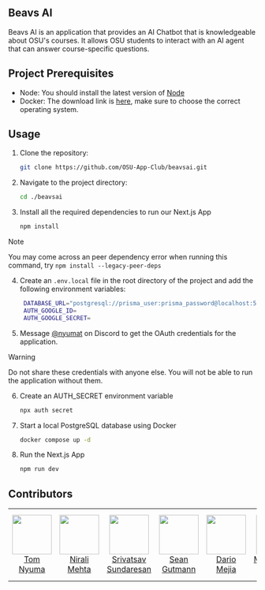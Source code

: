 ## Beavs AI

Beavs AI is an application that provides an AI Chatbot that is knowledgeable about OSU's courses. It allows OSU students to interact with an AI agent that can answer course-specific questions.

## Project Prerequisites

- Node: You should install the latest version of [Node](https://nodejs.org/en)
- Docker: The download link is [here](https://www.docker.com/), make sure to choose the correct operating system.

## Usage

1. Clone the repository:
   ```bash
   git clone https://github.com/OSU-App-Club/beavsai.git
   ```
2. Navigate to the project directory:

   ```bash
   cd ./beavsai
   ```

3. Install all the required dependencies to run our Next.js App
   ```bash
   npm install
   ```

> [!NOTE]
> You may come across an peer dependency error when running this command, try `npm install --legacy-peer-deps`

4. Create an `.env.local` file in the root directory of the project and add the following environment variables:

   ```bash
    DATABASE_URL="postgresql://prisma_user:prisma_password@localhost:5432/prisma_db"
    AUTH_GOOGLE_ID=
    AUTH_GOOGLE_SECRET=
   ```

5. Message [@nyumat](https://discord.com/users/700444827287945316) on Discord to get the OAuth credentials for the application.

> [!WARNING]
> Do not share these credentials with anyone else. You will not be able to run the application without them.

6. Create an AUTH_SECRET environment variable

   ```bash
   npx auth secret
   ```

7. Start a local PostgreSQL database using Docker

   ```bash
   docker compose up -d
   ```

8. Run the Next.js App
   ```bash
   npm run dev
   ```

<div align="start">
  <h2>Contributors</h2>
  <table>
    <tbody>
      <tr>
        <!-- TEMPLATE -->
        <!-- <td align="center">
          <a href="https://github.com/[username]">
            <img src="https://images.weserv.nl/?url=github.com/[username].png&fit=cover&mask=circle" width="80"><br>
            [Full Name]
          </a>
        </td> -->
        <td align="center">
          <a href="https://github.com/Nyumat">
            <img src="https://images.weserv.nl/?url=github.com/Nyumat.png&fit=cover&mask=circle" width="80"><br>
            Tom Nyuma
          </a>
        </td>
        <td align="center">
          <a href="https://github.com/nirali112">
            <img src="https://images.weserv.nl/?url=github.com/nirali112.png&fit=cover&mask=circle" width="80"><br>
            Nirali Mehta
          </a>
        </td> 
         <td align="center">
          <a href="https://github.com/Srivats720">
            <img src="https://images.weserv.nl/?url=github.com/Srivats720.png&fit=cover&mask=circle" width="80"><br>
            Srivatsav Sundaresan
            </a>
        </td>
        <td align="center">
          <a href="https://github.com/SeanG-rsd">
            <img src="https://images.weserv.nl/?url=github.com/SeanG-rsd.png&fit=cover&mask=circle" width="80"><br>
            Sean Gutmann
          </a>
        </td>
        <td align="center">
          <a href="https://github.com/Damega621">
            <img src="https://images.weserv.nl/?url=github.com/Damega621.png&fit=cover&mask=circle" width="80"><br>
            Dario Mejia
            </a>
        </td>
        <td align="center">
          <a href="https://github.com/muhammadakbar7">
            <img src="https://images.weserv.nl/?url=github.com/muhammadakbar7.png&fit=cover&mask=circle" width="80"><br>
            Muhammad Akbar
          </a>
        </td>
        <td align="center">
          <a href="https://github.com/ebalzan">
            <img src="https://images.weserv.nl/?url=github.com/ebalzan.png&fit=cover&mask=circle" width="80"><br>
            Eduardo Juchem Balzan
            </a>
        </td>
        <td align="center">
          <a href="https://github.com/bharadam">
            <img src="https://images.weserv.nl/?url=github.com/bharadam.png&fit=cover&mask=circle" width="80"><br>
            Ameya Bharadwaj
          </a>
        </td> 
      </tr>
    </tbody>
  </table>
</div>
